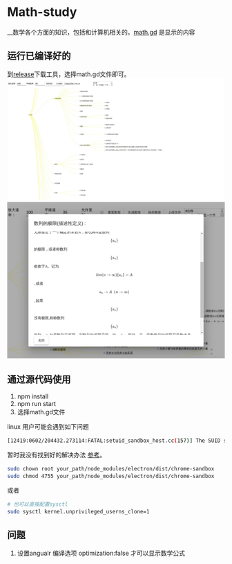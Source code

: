 # Math-study

__数学各个方面的知识，包括和计算机相关的。[math.gd](https://github.com/ZTFtrue/Math-study/blob/master/math.gd) 是显示的内容  

## 运行已编译好的

 到[release](https://github.com/ZTFtrue/Math-study/releases)下载工具，选择math.gd文件即可。
![eg](./img/img1.jpg)
![eg](./img/img2.jpg)

## 通过源代码使用

1. npm install
2. npm run start
3. 选择math.gd文件

linux 用户可能会遇到如下问题

```sh
[12419:0602/204432.273114:FATAL:setuid_sandbox_host.cc(157)] The SUID sandbox helper binary was found, but is not configured correctly. Rather than run without sandboxing I'm aborting now. You need to make sure that ./node_modules/electron/dist/chrome-sandbox is owned by root and has mode 4755.
```

暂时我没有找到好的解决办法 [参考](https://github.com/electron/electron/issues/17972)。

```sh
sudo chown root your_path/node_modules/electron/dist/chrome-sandbox
sudo chmod 4755 your_path/node_modules/electron/dist/chrome-sandbox
```

或者

```sh
# 也可以直接配置sysctl
sudo sysctl kernel.unprivileged_userns_clone=1
```

## 问题

  1. 设置angualr 编译选项 optimization:false 才可以显示数学公式

